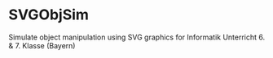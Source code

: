 # SVGObjSim
Simulate object manipulation using SVG graphics for Informatik Unterricht 6. &amp; 7. Klasse (Bayern)

